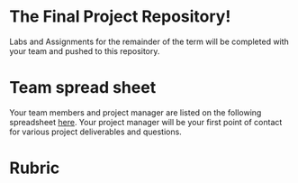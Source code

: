 # The Final Project Repository!

Labs and Assignments for the remainder of the term will be completed with your team and pushed to this repository.

# Team spread sheet 

Your team members and project manager are listed on the following spreadsheet [here](https://docs.google.com/spreadsheets/d/1-JJy7BlyRtS5MjpYJOXL239rRSrDC3bUbpqqC3azrZI/edit?usp=sharing). Your project manager will be your first point of contact for various project deliverables and questions.


# Rubric
